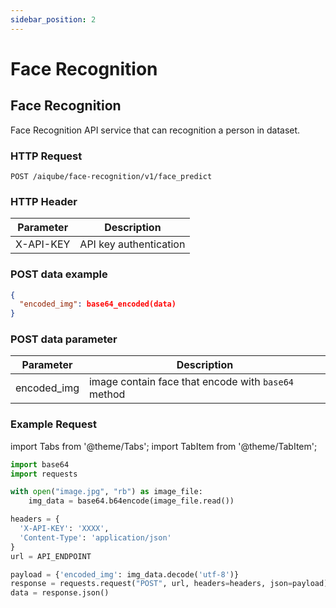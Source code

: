 ```yaml
---
sidebar_position: 2
---
```


# Face Recognition

## Face Recognition

Face Recognition API service that can recognition a person in dataset.

### HTTP Request

`POST /aiqube/face-recognition/v1/face_predict`

### HTTP Header

|Parameter   |Description   |
|---|---|
|X-API-KEY  | API key authentication  |

### POST data example

```json
{
  "encoded_img": base64_encoded(data)
}
```

### POST data parameter

|Parameter   |Description   |
|---|---|
|encoded_img   | image contain face that encode with `base64` method  |


### Example Request

import Tabs from '@theme/Tabs';
import TabItem from '@theme/TabItem';

<Tabs>
<TabItem value="python" label="Python">

```python
import base64
import requests

with open("image.jpg", "rb") as image_file:
    img_data = base64.b64encode(image_file.read())

headers = {
  'X-API-KEY': 'XXXX',
  'Content-Type': 'application/json'
}
url = API_ENDPOINT

payload = {'encoded_img': img_data.decode('utf-8')}
response = requests.request("POST", url, headers=headers, json=payload)
data = response.json()
```

</TabItem>
</Tabs>
